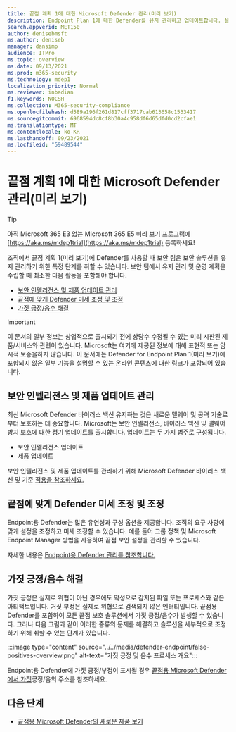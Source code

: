 ```yaml
---
title: 끝점 계획 1에 대한 Microsoft Defender 관리(미리 보기)
description: Endpoint Plan 1에 대한 Defender를 유지 관리하고 업데이트합니다. 설정을 관리하고, 업데이트를 다운로드하고, 가을 긍정/음수 문제를 해결합니다.
search.appverid: MET150
author: denisebmsft
ms.author: deniseb
manager: dansimp
audience: ITPro
ms.topic: overview
ms.date: 09/13/2021
ms.prod: m365-security
ms.technology: mdep1
localization_priority: Normal
ms.reviewer: inbadian
f1.keywords: NOCSH
ms.collection: M365-security-compliance
ms.openlocfilehash: d589a196f261d817cff3717cab613658c1533417
ms.sourcegitcommit: 6968594dc8cf8b30a4c958df6d65dfd0cd2cfae1
ms.translationtype: MT
ms.contentlocale: ko-KR
ms.lasthandoff: 09/23/2021
ms.locfileid: "59489544"
---
```

# <a name="manage-microsoft-defender-for-endpoint-plan-1-preview"></a>끝점 계획 1에 대한 Microsoft Defender 관리(미리 보기)

> [!TIP]
> 아직 Microsoft 365 E3 없는 Microsoft 365 E5 미리 보기 프로그램에 [https://aka.ms/mdep1trial](https://aka.ms/mdep1trial) 등록하세요!

조직에서 끝점 계획 1(미리 보기)에 Defender를 사용할 때 보안 팀은 보안 솔루션을 유지 관리하기 위한 특정 단계를 취할 수 있습니다. 보안 팀에서 유지 관리 및 운영 계획을 수립할 때 최소한 다음 활동을 포함해야 합니다.

- [보안 인텔리전스 및 제품 업데이트 관리](#manage-security-intelligence-and-product-updates)
- [끝점에 맞게 Defender 미세 조정 및 조정](#fine-tune-and-adjust-defender-for-endpoint)
- [가짓 긍정/음수 해결](#address-false-positivesnegatives)

> [!IMPORTANT]
> 이 문서의 일부 정보는 상업적으로 출시되기 전에 상당수 수정될 수 있는 미리 시판된 제품/서비스와 관련이 있습니다. Microsoft는 여기에 제공된 정보에 대해 표현적 또는 암시적 보증을하지 않습니다. 이 문서에는 Defender for Endpoint Plan 1(미리 보기)에 포함되지 않은 일부 기능을 설명할 수 있는 온라인 콘텐츠에 대한 링크가 포함되어 있습니다.

## <a name="manage-security-intelligence-and-product-updates"></a>보안 인텔리전스 및 제품 업데이트 관리

최신 Microsoft Defender 바이러스 백신 유지하는 것은 새로운 맬웨어 및 공격 기술로부터 보호하는 데 중요합니다. Microsoft는 보안 인텔리전스, 바이러스 백신 및 맬웨어 방지 보호에 대한 정기 업데이트를 출시합니다. 업데이트는 두 가지 범주로 구성됩니다. 

- 보안 인텔리전스 업데이트
- 제품 업데이트 

보안 인텔리전스 및 제품 업데이트를 관리하기 위해 Microsoft Defender 바이러스 백신 및 기준 [적용을 참조하세요.](manage-updates-baselines-microsoft-defender-antivirus.md)

## <a name="fine-tune-and-adjust-defender-for-endpoint"></a>끝점에 맞게 Defender 미세 조정 및 조정

Endpoint용 Defender는 많은 유연성과 구성 옵션을 제공합니다. 조직의 요구 사항에 맞게 설정을 조정하고 미세 조정할 수 있습니다. 예를 들어 그룹 정책 및 Microsoft Endpoint Manager 방법을 사용하여 끝점 보안 설정을 관리할 수 있습니다. 

자세한 내용은 [Endpoint용 Defender 관리를 참조합니다.](manage-atp-post-migration.md)

## <a name="address-false-positivesnegatives"></a>가짓 긍정/음수 해결

가짓 긍정은 실제로 위협이 아닌 경우에도 악성으로 감지된 파일 또는 프로세스와 같은 아티팩트입니다. 거짓 부정은 실제로 위협으로 검색되지 않은 엔터티입니다. 끝점용 Defender를 포함하여 모든 끝점 보호 솔루션에서 가짓 긍정/음수가 발생할 수 있습니다. 그러나 다음 그림과 같이 이러한 종류의 문제를 해결하고 솔루션을 세부적으로 조정하기 위해 취할 수 있는 단계가 있습니다.

:::image type="content" source="../../media/defender-endpoint/false-positives-overview.png" alt-text="가짓 긍정 및 음수 프로세스 개요":::

Endpoint용 Defender에 가짓 긍정/부정이 표시될 경우 [끝점용 Microsoft Defender에서 가짓](defender-endpoint-false-positives-negatives.md)긍정/음의 주소를 참조하세요.

## <a name="next-steps"></a>다음 단계

- [끝점용 Microsoft Defender의 새로운 제품 보기](whats-new-in-microsoft-defender-atp.md)
